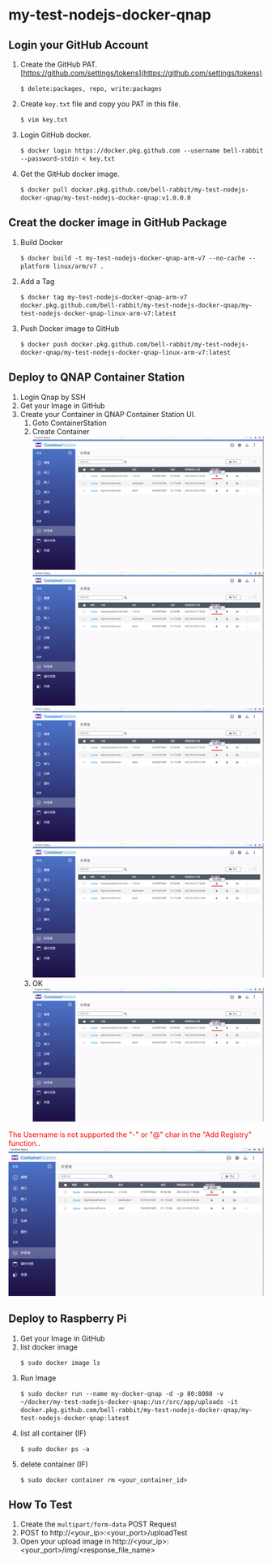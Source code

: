 # my-test-nodejs-docker-qnap

## Login your GitHub Account
1. Create the GitHub PAT. <br>
   [https://github.com/settings/tokens](https://github.com/settings/tokens)
   ```console
   $ delete:packages, repo, write:packages
   ```
2. Create `key.txt` file and copy you PAT in this file.
   ```console
   $ vim key.txt
   ```
3. Login GitHub docker.
   ```console
   $ docker login https://docker.pkg.github.com --username bell-rabbit --password-stdin < key.txt
   ```
4. Get the GitHub docker image.
    ```console
    $ docker pull docker.pkg.github.com/bell-rabbit/my-test-nodejs-docker-qnap/my-test-nodejs-docker-qnap:v1.0.0.0
    ```

## Creat the docker image in GitHub Package
1. Build Docker
   ```console
   $ docker build -t my-test-nodejs-docker-qnap-arm-v7 --no-cache --platform linux/arm/v7 .
   ```
2. Add a Tag
   ```console
   $ docker tag my-test-nodejs-docker-qnap-arm-v7 docker.pkg.github.com/bell-rabbit/my-test-nodejs-docker-qnap/my-test-nodejs-docker-qnap-linux-arm-v7:latest
   ```
3. Push Docker image to GitHub
   ```console
   $ docker push docker.pkg.github.com/bell-rabbit/my-test-nodejs-docker-qnap/my-test-nodejs-docker-qnap-linux-arm-v7:latest
   ```   


## Deploy to QNAP Container Station
1. Login Qnap by SSH
2. Get your Image in GitHub
3. Create your Container in QNAP Container Station UI.
   1. Goto ContainerStation
   2. Create Container
      <img src="/example/qnap-create-container.png" alt="qnap-create-container.png"/>
      <img src="/example/qnap-create-container.png" alt="qnap-create-container_1.png"/>   
      <img src="/example/qnap-create-container.png" alt="qnap-create-container_2.png"/>   
      <img src="/example/qnap-create-container.png" alt="qnap-create-container_3.png"/>   
   3. OK
      <img src="/example/qnap-create-container.png" alt="qnap-create-container_4.png"/>
      
<span style="color:red">The Username is not supported the "-" or "@" char in the "Add Registry" function.</span>.
   <img src="/example/qnap-create-container.png" alt="qnap-create-container_5.png"/>
      
   
## Deploy to Raspberry Pi
1. Get your Image in GitHub
2. list docker image
   ```console  
   $ sudo docker image ls
   ```
3. Run Image
   ```console
   $ sudo docker run --name my-docker-qnap -d -p 80:8080 -v ~/docker/my-test-nodejs-docker-qnap:/usr/src/app/uploads -it docker.pkg.github.com/bell-rabbit/my-test-nodejs-docker-qnap/my-test-nodejs-docker-qnap:latest
   ```
4. list all container (IF)
   ```console
   $ sudo docker ps -a
   ```
5. delete container (IF)
   ```console
   $ sudo docker container rm <your_container_id>
   ```

## How To Test
1. Create the `multipart/form-data` POST Request
2. POST to http://<your_ip>:<your_port>/uploadTest
3. Open your upload image in http://<your_ip>:<your_port>/img/<response_file_name>
